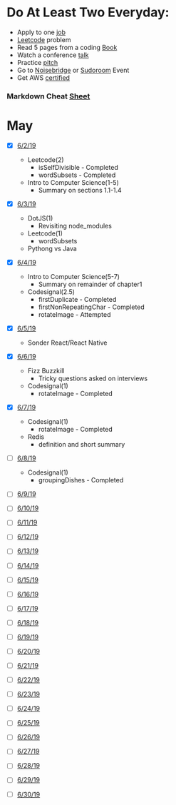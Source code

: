 # Do At Least Two Everyday:
* Apply to one [job](https://www.indeed.com/jobs?q=full+stack+developer&l=San+Francisco%2C+CA)
* [Leetcode](https://leetcode.com/problemset/all/) problem
* Read 5 pages from a coding [Book](http://ce.sharif.edu/courses/96-97/2/ce153-4/resources/root/Text%20Books/An%20Introduction%20to%20Computer%20Science.pdf)
* Watch a conference [talk](https://www.dotconferences.com/conference/dotjs)
* Practice [pitch](https://docs.google.com/document/d/1b2WZysfhfLellMUBM3-a_c7rZNcJX-XrTo_jpJklLyw/edit)
* Go to [Noisebridge](https://www.meetup.com/noisebridge/events/) or [Sudoroom](https://sudoroom.org/calendar/) Event
* Get AWS [certified](https://acloud.guru/learn/aws-certified-solutions-architect-associate)

### Markdown Cheat [Sheet](https://github.com/adam-p/markdown-here/wiki/Markdown-Cheatsheet)

# May
* [x] [6/2/19](./code_everyday_files/2019/June/6-2-19.md)
    - Leetcode(2)
        - isSelfDivisible - Completed
        - wordSubsets - Completed
    - Intro to Computer Science(1-5)
        - Summary on sections 1.1-1.4

* [x] [6/3/19](./code_everyday_files/2019/June/6-3-19.md)
    - DotJS(1)
        - Revisiting node_modules
    - Leetcode(1)
        - wordSubsets
    - Pythong vs Java

* [x] [6/4/19](./code_everyday_files/2019/June/6-4-19.md)
    - Intro to Computer Science(5-7)
        - Summary on remainder of chapter1
    - Codesignal(2.5)
        - firstDuplicate - Completed
        - firstNonRepeatingChar - Completed
        - rotateImage - Attempted

* [x] [6/5/19](./code_everyday_files/2019/June/6-5-19.md)
    - Sonder React/React Native
    
* [x] [6/6/19](./code_everyday_files/2019/June/6-6-19.md)
    - Fizz Buzzkill
        - Tricky questions asked on interviews
    - Codesignal(1)
        - rotateImage - Completed

* [x] [6/7/19](./code_everyday_files/2019/June/6-7-19.md)
    - Codesignal(1)
        - rotateImage - Completed
    - Redis
        - definition and short summary

* [ ] [6/8/19](./code_everyday_files/2019/June/6-8-19.md)
    - Codesignal(1)
        - groupingDishes - Completed

* [ ] [6/9/19](./code_everyday_files/2019/June/6-7-19.md)
* [ ] [6/10/19](./code_everyday_files/2019/June/6-7-19.md)
* [ ] [6/11/19](./code_everyday_files/2019/June/6-7-19.md)
* [ ] [6/12/19](./code_everyday_files/2019/June/6-7-19.md)
* [ ] [6/13/19](./code_everyday_files/2019/June/6-7-19.md)
* [ ] [6/14/19](./code_everyday_files/2019/June/6-7-19.md)
* [ ] [6/15/19](./code_everyday_files/2019/June/6-7-19.md)
* [ ] [6/16/19](./code_everyday_files/2019/June/6-7-19.md)
* [ ] [6/17/19](./code_everyday_files/2019/June/6-7-19.md)
* [ ] [6/18/19](./code_everyday_files/2019/June/6-7-19.md)
* [ ] [6/19/19](./code_everyday_files/2019/June/6-7-19.md)
* [ ] [6/20/19](./code_everyday_files/2019/June/6-7-19.md)
* [ ] [6/21/19](./code_everyday_files/2019/June/6-7-19.md)
* [ ] [6/22/19](./code_everyday_files/2019/June/6-7-19.md)
* [ ] [6/23/19](./code_everyday_files/2019/June/6-7-19.md)
* [ ] [6/24/19](./code_everyday_files/2019/June/6-7-19.md)
* [ ] [6/25/19](./code_everyday_files/2019/June/6-7-19.md)
* [ ] [6/26/19](./code_everyday_files/2019/June/6-7-19.md)
* [ ] [6/27/19](./code_everyday_files/2019/June/6-7-19.md)
* [ ] [6/28/19](./code_everyday_files/2019/June/6-7-19.md)
* [ ] [6/29/19](./code_everyday_files/2019/June/6-7-19.md)
* [ ] [6/30/19](./code_everyday_files/2019/June/6-7-19.md)




